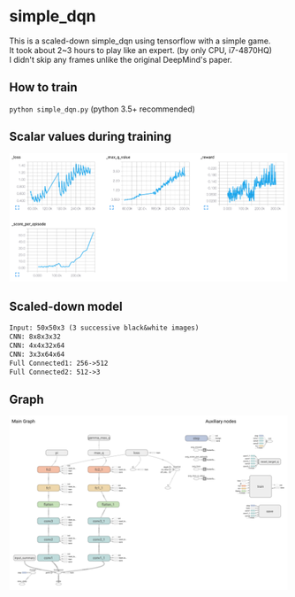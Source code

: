 # simple_dqn
This is a scaled-down simple_dqn using tensorflow with a simple game.<br />
It took about 2~3 hours to play like an expert. (by only CPU, i7-4870HQ)<br />
I didn't skip any frames unlike the original DeepMind's paper.<br />

## How to train ##
`python simple_dqn.py` (python 3.5+ recommended)

## Scalar values during training ##
![alt text](scalar.png "Scalar")

## Scaled-down model ##
```
Input: 50x50x3 (3 successive black&white images)
CNN: 8x8x3x32
CNN: 4x4x32x64
CNN: 3x3x64x64
Full Connected1: 256->512
Full Connected2: 512->3
```

## Graph ##
![alt text](graph.png "Graph")
